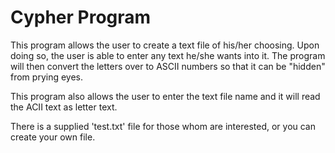 # Cypher Program
This program allows the user to create a text file of his/her choosing. Upon doing so, the user is able to enter any text he/she wants into it. The program will then convert the letters over to ASCII numbers so that it can be "hidden" from prying eyes.

This program also allows the user to enter the text file name and it will read the ACII text as letter text.

There is a supplied 'test.txt' file for those whom are interested, or you can create your own file.
